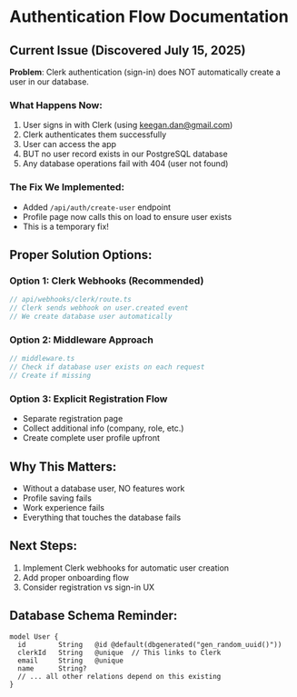 # Authentication Flow Documentation

## Current Issue (Discovered July 15, 2025)

**Problem**: Clerk authentication (sign-in) does NOT automatically create a user in our database.

### What Happens Now:
1. User signs in with Clerk (using keegan.dan@gmail.com)
2. Clerk authenticates them successfully
3. User can access the app
4. BUT no user record exists in our PostgreSQL database
5. Any database operations fail with 404 (user not found)

### The Fix We Implemented:
- Added `/api/auth/create-user` endpoint
- Profile page now calls this on load to ensure user exists
- This is a temporary fix!

## Proper Solution Options:

### Option 1: Clerk Webhooks (Recommended)
```typescript
// api/webhooks/clerk/route.ts
// Clerk sends webhook on user.created event
// We create database user automatically
```

### Option 2: Middleware Approach
```typescript
// middleware.ts
// Check if database user exists on each request
// Create if missing
```

### Option 3: Explicit Registration Flow
- Separate registration page
- Collect additional info (company, role, etc.)
- Create complete user profile upfront

## Why This Matters:
- Without a database user, NO features work
- Profile saving fails
- Work experience fails
- Everything that touches the database fails

## Next Steps:
1. Implement Clerk webhooks for automatic user creation
2. Add proper onboarding flow
3. Consider registration vs sign-in UX

## Database Schema Reminder:
```prisma
model User {
  id        String   @id @default(dbgenerated("gen_random_uuid()"))
  clerkId   String   @unique  // This links to Clerk
  email     String   @unique
  name      String?
  // ... all other relations depend on this existing
}
```